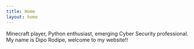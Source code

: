 ```yaml
---
title: Home
layout: home
---
```


Minecraft player, Python enthusiast, emerging Cyber Security professional. My name is Dipo Rodipe, welcome to my website!!